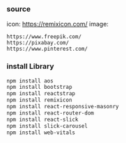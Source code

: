 ### source
icon: https://remixicon.com/
image:
```
https://www.freepik.com/
https://pixabay.com/
https://www.pinterest.com/
```

### install Library
```bash
npm install aos
npm install bootstrap
npm install reactstrap
npm install remixicon
npm install react-responsive-masonry
npm install react-router-dom
npm install react-slick
npm install slick-carousel
npm install web-vitals
```
